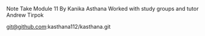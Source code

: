 Note Take Module 11
By Kanika Asthana
Worked with study groups and tutor Andrew Tirpok

git@github.com:kasthana112/kasthana.git